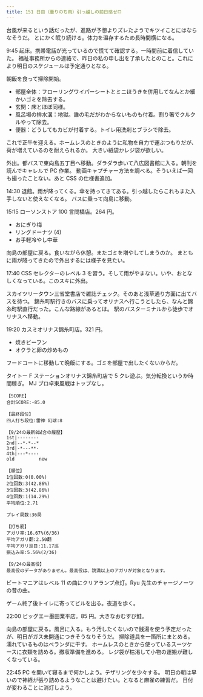 ```yaml
---
title: 151 日目（曇りのち雨）引っ越しの前日感ゼロ
---
```


台風が来るという話だったが、進路が予想よりズレたようでキツイことにはならなそうだ。
とにかく眠り続ける。体力を温存するため長時間横になる。

9:45 起床。携帯電話が光っているので慌てて確認する。一時間前に着信していた。
福祉事務所からの連絡で、昨日の私の申し出を了承したとのこと。これにより明日のスケジュールは予定通りとなる。

朝飯を食って掃除開始。

* 部屋全体：フローリングワイパーシートとミニほうきを併用してなんとか細かいゴミを除去する。
* 玄関：床とほぼ同様。
* 風呂場の排水溝：地獄。誰の毛だがわからないものも付着。割り箸でクルクルやって除去。
* 便器：どうしてもカビが付着する。トイレ用洗剤とブラシで除去。

これで正午を迎える。ホームレスのときのように私物を自力で運ぶつもりだが、荷が増えているのを耐えられるか。
大きい紙袋かレジ袋が欲しい。

外出。都バスで東向島五丁目へ移動。ダラダラ歩いて八広図書館に入る。朝刊を読んでキャレルで PC 作業。
動画キャプチャー方法を調べる。そういえば一回も撮ったことない。あと CSS の仕様書追加。

14:30 退館。雨が降ってくる。傘を持ってきてある。引っ越したらこれもまた入手しないと使えなくなる。
バスに乗って向島に移動。

15:15 ローソンストア 100 言問橋店。264 円。

* おにぎり梅
* リングドーナツ (4)
* お手軽冷やし中華

向島の部屋に戻る。食いながら休憩。またゴミを増やしてしまうのか。
まともに雨が降ってきたので外出するには様子を見たい。

17:40 CSS セレクターのレベル 3 を習う。そして雨がやまない。いや、おとなしくなっている。このスキに外出。

スカイツリータウン三省堂書店で雑誌チェック。そのあと浅草通り方面に出てバスを待つ。
錦糸町駅行きのバスに乗ってオリナスへ行こうとしたら、なんと錦糸町駅直行だった。こんな路線があるとは。
駅のバスターミナルから徒歩でオリナスへ移動。

19:20 カスミオリナス錦糸町店。321 円。

* 焼きビーフン
* オクラと卵の炒めもの

フードコートに移動して晩飯にする。ゴミを部屋で出したくないからだ。

タイトー F ステーションオリナス錦糸町店で 5 クレ遊ぶ。気分転換というか時間稼ぎ。
MJ プロ卓東風戦はトップなし。

```text
【SCORE】
合計SCORE:-85.0

【最終段位】
四人打ち段位:雷神 幻球:8

【9/24の最新8試合の履歴】
1st|--------
2nd|--*-*--*
3rd|-*---**-
4th|---*----
old         new

【順位】
1位回数:0(0.00%)
2位回数:3(42.86%)
3位回数:3(42.86%)
4位回数:1(14.29%)
平均順位:2.71

プレイ局数:36局

【打ち筋】
アガリ率:16.67%(6/36)
平均アガリ翻:2.50翻
平均アガリ巡目:11.17巡
振込み率:5.56%(2/36)

【9/24の最高役】
最高役のデータがありません。最高役は、跳満以上のアガリが対象となります。
```

ビートマニアはレベル 11 の曲にクリアランプ点灯。Ryu 先生のチャージノーツの昔の曲。

ゲーム終了後トイレに寄ってビルを出る。夜道を歩く。

22:00 ビッグエー墨田業平店。85 円。大きなおむすび鮭。

向島の部屋に戻る。風呂に入る。もう汚したくないので銭湯を使う予定だったが、明日がガス未開通につきそうなりそうだ。
掃除道具を一箇所にまとめる。濡れているものはベランダに干す。
ホームレスのときから使っているスーツケースに衣類を詰める。撤収準備を進める。
レジ袋が枯渇して小物の運搬が難しくなっている。

22:45 PC を開いて寝るまで何かしよう。テザリングを少々する。
明日の朝は早いので神経が張り詰めるようなことは避けたい。となると麻雀の練習だ。
日付が変わることに消灯しよう。
